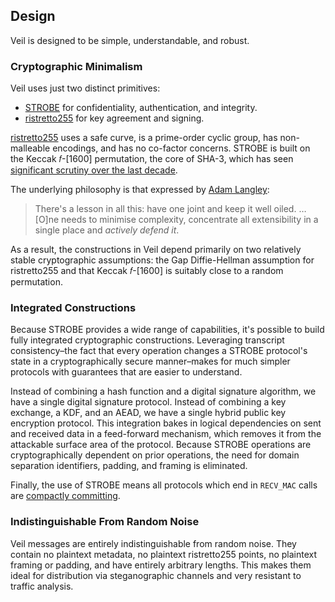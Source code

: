 ## Design

Veil is designed to be simple, understandable, and robust.

### Cryptographic Minimalism

Veil uses just two distinct primitives:

* [STROBE][strobe] for confidentiality, authentication, and integrity.
* [ristretto255][r255] for key agreement and signing.

[ristretto255][r255-why] uses a safe curve, is a prime-order cyclic group, has non-malleable encodings, and has no
co-factor concerns. STROBE is built on the Keccak 𝑓-\[1600\] permutation, the core of SHA-3, which has
seen [significant scrutiny over the last decade][keccak].

The underlying philosophy is that expressed by [Adam Langley][agl]:

> There's a lesson in all this: have one joint and keep it well oiled. … \[O\]ne needs to minimise
> complexity, concentrate all extensibility in a single place and _actively defend it_.

As a result, the constructions in Veil depend primarily on two relatively stable cryptographic assumptions: the Gap
Diffie-Hellman assumption for ristretto255 and that Keccak 𝑓-\[1600\] is suitably close to a random permutation.

### Integrated Constructions

Because STROBE provides a wide range of capabilities, it's possible to build fully integrated cryptographic
constructions. Leveraging transcript consistency–the fact that every operation changes a STROBE protocol's state in a
cryptographically secure manner–makes for much simpler protocols with guarantees that are easier to understand.

Instead of combining a hash function and a digital signature algorithm, we have a single digital signature protocol.
Instead of combining a key exchange, a KDF, and an AEAD, we have a single hybrid public key encryption protocol. This
integration bakes in logical dependencies on sent and received data in a feed-forward mechanism, which removes it from
the attackable surface area of the protocol. Because STROBE operations are cryptographically dependent on prior
operations, the need for domain separation identifiers, padding, and framing is eliminated.

Finally, the use of STROBE means all protocols which end in `RECV_MAC` calls are [compactly committing][cce].

### Indistinguishable From Random Noise

Veil messages are entirely indistinguishable from random noise. They contain no plaintext metadata, no plaintext
ristretto255 points, no plaintext framing or padding, and have entirely arbitrary lengths. This makes them ideal for
distribution via steganographic channels and very resistant to traffic analysis.

[strobe]: https://strobe.sourceforge.io

[r255]: https://ristretto.group

[r255-why]: https://ristretto.group/why_ristretto.html

[keccak]: https://keccak.team/third_party.html

[agl]: https://www.imperialviolet.org/2016/05/16/agility.html

[cce]: https://eprint.iacr.org/2019/016.pdf
